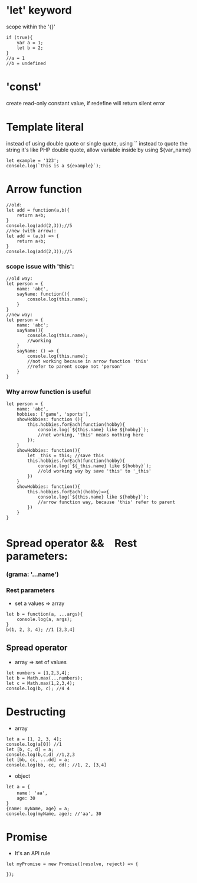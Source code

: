 # 'let' keyword
scope within the '{}'
```javscript
if (true){
	var a = 1;
	let b = 2;
}
//a = 1
//b = undefined
```

# 'const'
create read-only constant value, if redefine will return silent error


# Template literal
instead of using double quote or single quote, using `` instead to quote the string
it's like PHP double quote, allow variable inside by using ${var_name}
```
let example = '123';
console.log(`this is a ${example}`);
```

# Arrow function
```
//old:
let add = function(a,b){
	return a+b;
}
console.log(add(2,3));//5
//new (with arrow):
let add = (a,b) => {
	return a+b;
}
console.log(add(2,3));//5	
```
### scope issue with 'this':
```
//old way:
let person = {
	name: 'abc',
	sayName: function(){
		console.log(this.name);
	}
}
//new way:
let person = {
	name: 'abc';
	sayName(){
		console.log(this.name);
		//working
	}
	sayName: () => {
		console.log(this.name);
		//not working because in arrow function 'this' 
		//refer to parent scope not 'person'
	}
}
```
### Why arrow function is useful
```
let person = {
	name: 'abc',
	hobbies: ['game', 'sports'],
	showHobbies: function (){
		this.hobbies.forEach(function(hobby){
			console.log(`${this.name} like ${hobby}`);
			//not working, 'this' means nothing here 
		}); 
	}
	showHobbies: function(){
		let _this = this; //save this
		this.hobbies.forEach(function(hobby){
			console.log(`${_this.name} like ${hobby}`);
			//old working way by save 'this' to '_this'
		})
	}
	showHobbies: function(){
		this.hobbies.forEach((hobby)=>{
			console.log(`${this.name} like ${hobby}`);
			//arrow function way, because 'this' refer to parent
		})
	}
}
```

# Spread operator &&　Rest parameters:
### (grama: '...name') 

### Rest parameters
- set a values => array
```
let b = function(a, ...args){
	console.log(a, args);
}
b(1, 2, 3, 4); //1 [2,3,4]
```

## Spread operator
- array => set of values
```
let numbers = [1,2,3,4];
let b = Math.max(...numbers);
let c = Math.max(1,2,3,4);
console.log(b, c); //4 4
```

# Destructing
- array
```
let a = [1, 2, 3, 4];
console.log(a[0]) //1
let [b, c, d] = a;
console.log(b,c,d) //1,2,3
let [bb, cc, ...dd] = a;
console.log(bb, cc, dd); //1, 2, [3,4]
```
- object
```
let a = {
	name： 'aa',
	age: 30
}
{name: myName, age} = a;
console.log(myName, age); //'aa', 30
```

# Promise
- It's an API rule
```
let myPromise = new Promise((resolve, reject) => {
	
});
```














